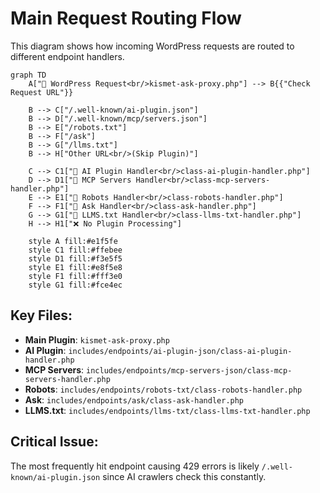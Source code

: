 # Main Request Routing Flow

This diagram shows how incoming WordPress requests are routed to different endpoint handlers.

```mermaid
graph TD
    A["🚀 WordPress Request<br/>kismet-ask-proxy.php"] --> B{{"Check Request URL"}}

    B --> C["/.well-known/ai-plugin.json"]
    B --> D["/.well-known/mcp/servers.json"]
    B --> E["/robots.txt"]
    B --> F["/ask"]
    B --> G["/llms.txt"]
    B --> H["Other URL<br/>(Skip Plugin)"]

    C --> C1["🤖 AI Plugin Handler<br/>class-ai-plugin-handler.php"]
    D --> D1["🔧 MCP Servers Handler<br/>class-mcp-servers-handler.php"]
    E --> E1["🤖 Robots Handler<br/>class-robots-handler.php"]
    F --> F1["💬 Ask Handler<br/>class-ask-handler.php"]
    G --> G1["📝 LLMS.txt Handler<br/>class-llms-txt-handler.php"]
    H --> H1["❌ No Plugin Processing"]

    style A fill:#e1f5fe
    style C1 fill:#ffebee
    style D1 fill:#f3e5f5
    style E1 fill:#e8f5e8
    style F1 fill:#fff3e0
    style G1 fill:#fce4ec
```

## Key Files:

- **Main Plugin**: `kismet-ask-proxy.php`
- **AI Plugin**: `includes/endpoints/ai-plugin-json/class-ai-plugin-handler.php`
- **MCP Servers**: `includes/endpoints/mcp-servers-json/class-mcp-servers-handler.php`
- **Robots**: `includes/endpoints/robots-txt/class-robots-handler.php`
- **Ask**: `includes/endpoints/ask/class-ask-handler.php`
- **LLMS.txt**: `includes/endpoints/llms-txt/class-llms-txt-handler.php`

## Critical Issue:

The most frequently hit endpoint causing 429 errors is likely `/.well-known/ai-plugin.json` since AI crawlers check this constantly.
